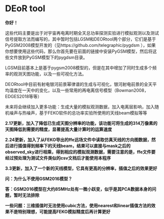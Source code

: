 # DEoR tool
**你好！**

这些代码主要是出于对宇宙再电离时期全天总功率探测实验进行模拟观测以及测试信号提取方法而编写的，其中暂时包括LGSM和DEORtool两个部分，它们是基于PyGSM2008模型开发的（见https://github.com/telegraphic/pygdsm ），如果你想要使用这些代码，那么你首先要在前面的链接中安装PyGSM模型，然后将这些文件放到PyGSM模型下的pygdsm目录。

LGSM目前基本上是基于pygsm2008模型的，但是在其中增加了同时生成多个频率的观测天图功能，以及一些可视化方法。

DEORtool中目前有射电银河前景幂律谱的生成与可视化，银河射电前景的全天平均温度在一天中的变化，以及一些常用的再电离信号模型（Bowman2008，EDGES2018等等）

未来将会继续加入更多功能：生成大量的模拟观测数据，加入电离层影响，加入随机噪声与热噪声，基于FEKO软件的总功率实验所使用的天线beam模拟等等

**2.17更新，加入了降低已生成天图分辨率的功能，该功能可将生成的314万像素的天图降低到需要的精度，显著提高大量计算时的运算速度**

**2.24更新，加入了从FEKO导出的ffe远场文件中读取仿真天线的方向图数据，然后进行插值得到频率下的天线beam，结果可以直接与mask之后的observed_sky进行相乘，得到相应的模拟观测数据，需要注意的是，ffe文件要经过预处理为测试文件类似的csv文档后才能使用本程序**

**3.3更新，加入了一个新的天线模型，它具有更高的分辨率，插值之后的效果更好**

**问：为什么不使用GSM2016模型？**

**答：GSM2016模型在大约85MHz处有一微小跃变，似乎是其PCA数据本身的问题，暂时无法排除**

**一些问题：三维插值时无法使用cubic方法，使用nearest和linear插值方法的效果不是特别理想，可能提高FEKO模拟精度后再计算更好**
